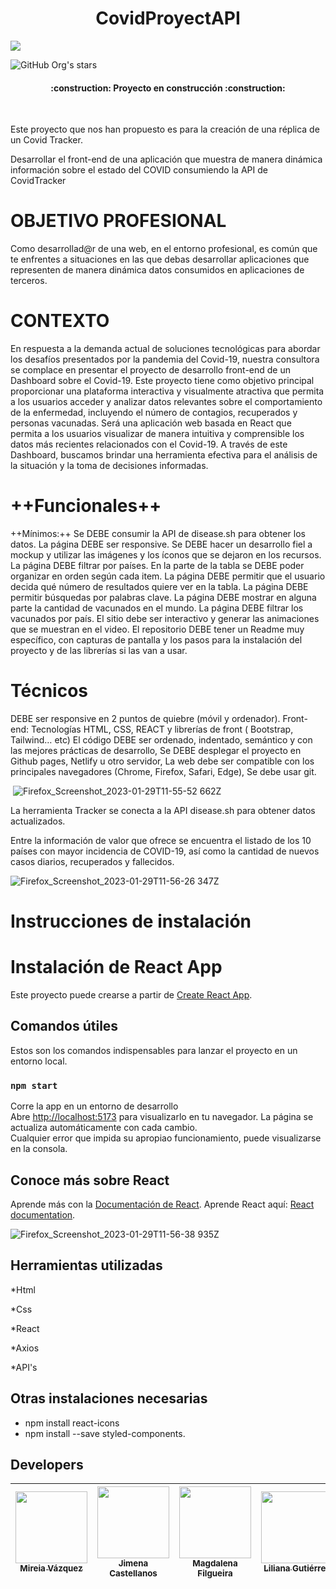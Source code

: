 <h1 align="center"> CovidProyectAPI </h1>

 <p align="left">
   <img src="https://img.shields.io/badge/STATUS-EN%20DESAROLLO-green">
   </p>

![GitHub Org's stars](https://img.shields.io/github/stars/mireiavh?style=social)


<h4 align="center">
:construction: Proyecto en construcción :construction:
</h4>
<br>

Este proyecto que nos han propuesto es para la creación de una réplica de un Covid Tracker. 

Desarrollar el front-end de una aplicación que muestra de manera dinámica información sobre el estado del COVID consumiendo la API de CovidTracker

# OBJETIVO PROFESIONAL
Como desarrollad@r de una web, en el entorno profesional, es común que te enfrentes a situaciones en las que debas desarrollar aplicaciones que representen de manera dinámica datos consumidos en aplicaciones de terceros.

# CONTEXTO
En respuesta a la demanda actual de soluciones tecnológicas para abordar los desafíos presentados por la pandemia del Covid-19, nuestra consultora se complace en presentar el proyecto de desarrollo front-end de un Dashboard sobre el Covid-19. Este proyecto tiene como objetivo principal proporcionar una plataforma interactiva y visualmente atractiva que permita a los usuarios acceder y analizar datos relevantes sobre el comportamiento de la enfermedad, incluyendo el número de contagios, recuperados y personas vacunadas. Será una aplicación web basada en React que permita a los usuarios visualizar de manera intuitiva y comprensible los datos más recientes relacionados con el Covid-19. A través de este Dashboard, buscamos brindar una herramienta efectiva para el análisis de la situación y la toma de decisiones informadas.

# ++Funcionales++
++Mínimos:++
Se DEBE consumir la API de disease.sh para obtener los datos.
La página DEBE ser responsive.
Se DEBE hacer un desarrollo fiel a mockup y utilizar las imágenes y los íconos que se dejaron en los recursos.
La página DEBE filtrar por países.
En la parte de la tabla se DEBE poder organizar en orden según cada item.
La página DEBE permitir que el usuario decida qué número de resultados quiere ver en la tabla.
La página DEBE permitir búsquedas por palabras clave.
La página DEBE mostrar en alguna parte la cantidad de vacunados en el mundo.
La página DEBE filtrar los vacunados por país.
El sitio debe ser interactivo y generar las animaciones que se muestran en el video.
El repositorio DEBE tener un Readme muy específico, con capturas de pantalla y los pasos para la instalación del proyecto y de las librerías si las van a usar.

# Técnicos
DEBE ser responsive en 2 puntos de quiebre (móvil y ordenador).
Front-end: Tecnologías HTML, CSS, REACT y librerías de front ( Bootstrap, Tailwind… etc)
El código DEBE ser ordenado, indentado, semántico y con las mejores prácticas de desarrollo,
Se DEBE desplegar el proyecto en Github pages, Netlify u otro servidor,
La web debe ser compatible con los principales navegadores (Chrome, Firefox, Safari, Edge),
Se debe usar git.


​
![Firefox_Screenshot_2023-01-29T11-55-52 662Z](https://user-images.githubusercontent.com/117080861/215325514-b9eeb122-ead5-4bfa-a9d4-cd9799fb6696.png)

La herramienta Tracker se conecta a la API disease.sh para obtener datos actualizados.

Entre la información de valor que ofrece se encuentra el listado de los 10 países con mayor incidencia de COVID-19, así como la cantidad de nuevos casos diarios, recuperados y fallecidos.

![Firefox_Screenshot_2023-01-29T11-56-26 347Z](https://user-images.githubusercontent.com/117080861/215325534-4457866b-1ee9-4250-8e54-51c95c7b883a.png)

# Instrucciones de instalación

# Instalación de React App

Este proyecto puede crearse a partir de [Create React App](https://github.com/facebook/create-react-app).

## Comandos útiles
Estos son los comandos indispensables para lanzar el proyecto en un entorno local.


### `npm start`

Corre la app en un entorno de desarrollo \
Abre [http://localhost:5173](http://localhost:5173) para visualizarlo en tu navegador.
La página se actualiza automáticamente con cada cambio.\
Cualquier error que impida su apropiao funcionamiento, puede visualizarse en la consola.


## Conoce más sobre React

Aprende más con la [Documentación de React](https://facebook.github.io/create-react-app/docs/getting-started).
Aprende React aquí: [React documentation](https://reactjs.org/).

![Firefox_Screenshot_2023-01-29T11-56-38 935Z](https://user-images.githubusercontent.com/117080861/215325556-09bbf013-9632-4581-9caa-72d9c2fbfe1c.png)

## Herramientas utilizadas

*Html

*Css

*React

*Axios

*API's


## Otras instalaciones necesarias

* npm install react-icons
* npm install --save styled-components.

## Developers

| [<img src="https://avatars.githubusercontent.com/u/132447061?v=4?v=4" width=115><br><sub>Mireia Vázquez</sub>](https://github.com/mireiavh) |  [<img src="https://avatars.githubusercontent.com/u/132447075?v=4?v=4" width=115><br><sub>Jimena Castellanos</sub>](https://github.com/Jimena81) |  [<img src="https://avatars.githubusercontent.com/u/132447020?v=4" width=115><br><sub>Magdalena Filgueira</sub>](https://github.com/MaggieFilgueira) | [<img src="https://avatars.githubusercontent.com/u/132386229?v=4" width=115><br><sub>Liliana Gutiérrez</sub>](https://github.com/LilinaG) | [<img src="https://avatars.githubusercontent.com/u/132447264?v=4" width=115><br><sub>Madelaine Pereira</sub>](https://github.com/Madelainepereira) |
| :---: | :---: | :---: | :---: | :---: |
 
